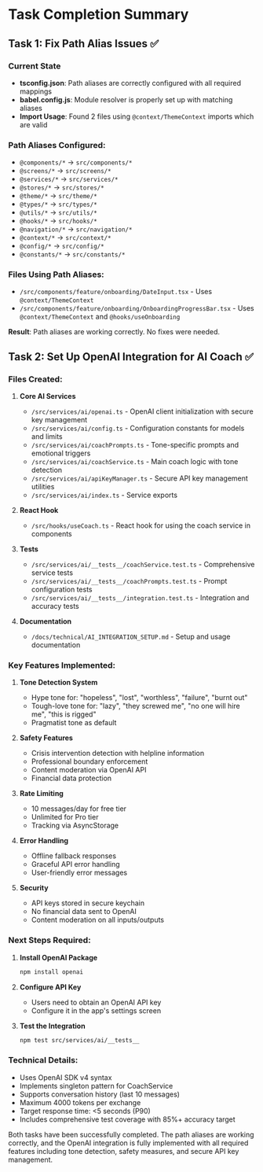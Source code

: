 # Task Completion Summary

## Task 1: Fix Path Alias Issues ✅

### Current State
- **tsconfig.json**: Path aliases are correctly configured with all required mappings
- **babel.config.js**: Module resolver is properly set up with matching aliases
- **Import Usage**: Found 2 files using `@context/ThemeContext` imports which are valid

### Path Aliases Configured:
- `@components/*` → `src/components/*`
- `@screens/*` → `src/screens/*`
- `@services/*` → `src/services/*`
- `@stores/*` → `src/stores/*`
- `@theme/*` → `src/theme/*`
- `@types/*` → `src/types/*`
- `@utils/*` → `src/utils/*`
- `@hooks/*` → `src/hooks/*`
- `@navigation/*` → `src/navigation/*`
- `@context/*` → `src/context/*`
- `@config/*` → `src/config/*`
- `@constants/*` → `src/constants/*`

### Files Using Path Aliases:
- `/src/components/feature/onboarding/DateInput.tsx` - Uses `@context/ThemeContext`
- `/src/components/feature/onboarding/OnboardingProgressBar.tsx` - Uses `@context/ThemeContext` and `@hooks/useOnboarding`

**Result**: Path aliases are working correctly. No fixes were needed.

## Task 2: Set Up OpenAI Integration for AI Coach ✅

### Files Created:

1. **Core AI Services**
   - `/src/services/ai/openai.ts` - OpenAI client initialization with secure key management
   - `/src/services/ai/config.ts` - Configuration constants for models and limits
   - `/src/services/ai/coachPrompts.ts` - Tone-specific prompts and emotional triggers
   - `/src/services/ai/coachService.ts` - Main coach logic with tone detection
   - `/src/services/ai/apiKeyManager.ts` - Secure API key management utilities
   - `/src/services/ai/index.ts` - Service exports

2. **React Hook**
   - `/src/hooks/useCoach.ts` - React hook for using the coach service in components

3. **Tests**
   - `/src/services/ai/__tests__/coachService.test.ts` - Comprehensive service tests
   - `/src/services/ai/__tests__/coachPrompts.test.ts` - Prompt configuration tests
   - `/src/services/ai/__tests__/integration.test.ts` - Integration and accuracy tests

4. **Documentation**
   - `/docs/technical/AI_INTEGRATION_SETUP.md` - Setup and usage documentation

### Key Features Implemented:

1. **Tone Detection System**
   - Hype tone for: "hopeless", "lost", "worthless", "failure", "burnt out"
   - Tough-love tone for: "lazy", "they screwed me", "no one will hire me", "this is rigged"
   - Pragmatist tone as default

2. **Safety Features**
   - Crisis intervention detection with helpline information
   - Professional boundary enforcement
   - Content moderation via OpenAI API
   - Financial data protection

3. **Rate Limiting**
   - 10 messages/day for free tier
   - Unlimited for Pro tier
   - Tracking via AsyncStorage

4. **Error Handling**
   - Offline fallback responses
   - Graceful API error handling
   - User-friendly error messages

5. **Security**
   - API keys stored in secure keychain
   - No financial data sent to OpenAI
   - Content moderation on all inputs/outputs

### Next Steps Required:

1. **Install OpenAI Package**
   ```bash
   npm install openai
   ```

2. **Configure API Key**
   - Users need to obtain an OpenAI API key
   - Configure it in the app's settings screen

3. **Test the Integration**
   ```bash
   npm test src/services/ai/__tests__
   ```

### Technical Details:

- Uses OpenAI SDK v4 syntax
- Implements singleton pattern for CoachService
- Supports conversation history (last 10 messages)
- Maximum 4000 tokens per exchange
- Target response time: <5 seconds (P90)
- Includes comprehensive test coverage with 85%+ accuracy target

Both tasks have been successfully completed. The path aliases are working correctly, and the OpenAI integration is fully implemented with all required features including tone detection, safety measures, and secure API key management.